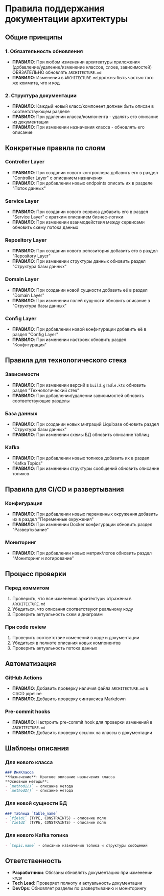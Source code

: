 # Правила поддержания документации архитектуры

## Общие принципы

### 1. Обязательность обновления
- **ПРАВИЛО**: При любом изменении архитектуры приложения (добавление/удаление/изменение классов, слоев, зависимостей) ОБЯЗАТЕЛЬНО обновлять `ARCHITECTURE.md`
- **ПРАВИЛО**: Изменения в `ARCHITECTURE.md` должны быть частью того же коммита, что и код

### 2. Структура документации
- **ПРАВИЛО**: Каждый новый класс/компонент должен быть описан в соответствующем разделе
- **ПРАВИЛО**: При удалении класса/компонента - удалять его описание из документации
- **ПРАВИЛО**: При изменении назначения класса - обновлять его описание

## Конкретные правила по слоям

### Controller Layer
- **ПРАВИЛО**: При создании нового контроллера добавить его в раздел "Controller Layer" с описанием назначения
- **ПРАВИЛО**: При добавлении новых endpoints описать их в разделе "Поток данных"

### Service Layer
- **ПРАВИЛО**: При создании нового сервиса добавить его в раздел "Service Layer" с кратким описанием бизнес-логики
- **ПРАВИЛО**: При изменении взаимодействия между сервисами обновить схему потока данных

### Repository Layer
- **ПРАВИЛО**: При создании нового репозитория добавить его в раздел "Repository Layer"
- **ПРАВИЛО**: При изменении структуры данных обновить раздел "Структура базы данных"

### Domain Layer
- **ПРАВИЛО**: При создании новой сущности добавить её в раздел "Domain Layer"
- **ПРАВИЛО**: При изменении полей сущности обновить описание в "Структура базы данных"

### Config Layer
- **ПРАВИЛО**: При добавлении новой конфигурации добавить её в раздел "Config Layer"
- **ПРАВИЛО**: При изменении настроек обновить раздел "Конфигурация"

## Правила для технологического стека

### Зависимости
- **ПРАВИЛО**: При изменении версий в `build.gradle.kts` обновить раздел "Технологический стек"
- **ПРАВИЛО**: При добавлении/удалении зависимостей обновить соответствующие разделы

### База данных
- **ПРАВИЛО**: При создании новых миграций Liquibase обновить раздел "Структура базы данных"
- **ПРАВИЛО**: При изменении схемы БД обновить описание таблиц

### Kafka
- **ПРАВИЛО**: При добавлении новых топиков добавить их в раздел "Kafka Topics"
- **ПРАВИЛО**: При изменении структуры сообщений обновить описание топиков

## Правила для CI/CD и развертывания

### Конфигурация
- **ПРАВИЛО**: При добавлении новых переменных окружения добавить их в раздел "Переменные окружения"
- **ПРАВИЛО**: При изменении Docker конфигурации обновить раздел "Развертывание"

### Мониторинг
- **ПРАВИЛО**: При добавлении новых метрик/логов обновить раздел "Мониторинг и логирование"

## Процесс проверки

### Перед коммитом
1. Проверить, что все изменения архитектуры отражены в `ARCHITECTURE.md`
2. Убедиться, что описания соответствуют реальному коду
3. Проверить актуальность схем и диаграмм

### При code review
1. Проверить соответствие изменений в коде и документации
2. Убедиться в полноте описания новых компонентов
3. Проверить актуальность потока данных

## Автоматизация

### GitHub Actions
- **ПРАВИЛО**: Добавить проверку наличия файла `ARCHITECTURE.md` в CI/CD pipeline
- **ПРАВИЛО**: Добавить проверку синтаксиса Markdown

### Pre-commit hooks
- **ПРАВИЛО**: Настроить pre-commit hook для проверки изменений в `ARCHITECTURE.md`
- **ПРАВИЛО**: Добавить проверку ссылок на классы в документации

## Шаблоны описания

### Для нового класса
```markdown
### ИмяКласса
**Назначение**: Краткое описание назначения класса
**Основные методы**:
- `method1()` - описание метода
- `method2()` - описание метода
```

### Для новой сущности БД
```markdown
### Таблица `table_name`
- `field1` (TYPE, CONSTRAINTS) - описание поля
- `field2` (TYPE, CONSTRAINTS) - описание поля
```

### Для нового Kafka топика
```markdown
- `topic.name` - описание назначения топика и структуры сообщений
```

## Ответственность

- **Разработчики**: Обязаны обновлять документацию при изменении кода
- **Tech Lead**: Проверяет полноту и актуальность документации
- **DevOps**: Обновляет разделы по развертыванию и мониторингу
